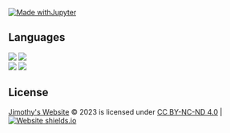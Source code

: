 [![Made withJupyter](https://img.shields.io/badge/Hosted%20with-Firebase-orange?style=for-the-badge&logo=firebase)](https://jupyter.org/try)

## Languages
![](https://img.shields.io/badge/-HTML-E34F26?style=flat-square&logo=html5&logoColor=white)
![](https://img.shields.io/badge/-CSS3-1572B6?style=flat-square&logo=css3&logoColor=white)
<br />
![](https://img.shields.io/badge/-JavaScript-F7DF1E?style=flat-square&logo=javascript&logoColor=white)
![](https://img.shields.io/badge/-Jquery-F7DF1E?style=flat-square&logo=jquery&logoColor=white)

## License
[Jimothy's Website](https://j-imsite.web.app/) © 2023 is licensed under [CC BY-NC-ND 4.0](http://creativecommons.org/licenses/by-nc-nd/4.0/?ref=chooser-v1)
| 
[![Website shields.io](https://img.shields.io/website-up-down-green-red/http/shields.io.svg)](http://shields.io/)

